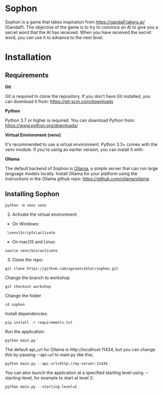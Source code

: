 # Sophon

Sophon is a game that takes inspiration from https://gandalf.lakera.ai/ (Gandalf). The objective of the game is to try to convince an AI to give you a secret word that the AI has received. When you have received the secret word, you can use it to advance to the next level. 

# Installation

## Requirements
**Git**

Git is required to clone the repository. If you don't have Git installed, you can download it from: https://git-scm.com/downloads

**Python**

Python 3.7 or higher is required. You can download Python from: https://www.python.org/downloads/

**Virtual Environment (venv)**

It's recommended to use a virtual environment. Python 3.3+ comes with the venv module. If you're using an earlier version, you can install it with:


**Ollama**

The default backend of Sophon is [Ollama](https://github.com/ollama/ollama), a simple server that can run large language models locally. Install Ollama for your platform using the instructions in the Ollama github repo: https://github.com/ollama/ollama

## Installing Sophon

```
python -m venv venv
```

2. Activate the virtual environment:

- On Windows:
```
.\venv\Scripts\activate
```

- On macOS and Linux:
```
source venv/bin/activate
```

3. Clone the repo:

```
git clone https://github.com/agreatviktor/sophon.git
```

Change the branch to workshop
```
git checkout workshop
```

Change the folder
```
cd sophon
```

Install dependencies:
```
pip install -r requirements.txt
```

Run the application:
```
python main.py
```

The default api_url for Ollama is http://localhost:11434, but you can change this by passing --api-url to main.py like this:
```
python main.py --api-url=http://my-server:11434
```

You can also launch the application at a specified starting level using --starting-level, for example to start at level 2:
```
python main.py --starting-level=2
```
